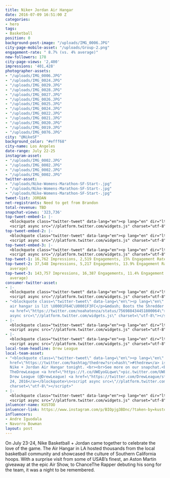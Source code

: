 ```yaml
---
title: Nike+ Jordan Air Hangar
date: 2016-07-09 16:51:00 Z
categories:
- hero
tags:
- Basketball
position: 0
background-post-image: "/uploads/IMG_0006.JPG"
city-page-mobile-asset: "/uploads/Group-2.png"
engagement-rate: " 8.7% (vs. 4% average)"
new-followers: 178
city-page-views: '2,400'
impressions: '401,428'
photographer-assets:
- "/uploads/IMG_0006.JPG"
- "/uploads/IMG_0024.JPG"
- "/uploads/IMG_0029.JPG"
- "/uploads/IMG_0028.JPG"
- "/uploads/IMG_0027.JPG"
- "/uploads/IMG_0026.JPG"
- "/uploads/IMG_0025.JPG"
- "/uploads/IMG_0024.JPG"
- "/uploads/IMG_0022.JPG"
- "/uploads/IMG_0021.JPG"
- "/uploads/IMG_0020.JPG"
- "/uploads/IMG_0019.JPG"
- "/uploads/IMG_0076.JPG"
city: "@NikeSF"
background_color: "#efff68"
city-name: Los Angeles
date-range: July 22-25
instagram-asset:
- "/uploads/IMG_0002.JPG"
- "/uploads/IMG_0002.JPG"
- "/uploads/IMG_0002.JPG"
- "/uploads/IMG_0002.JPG"
twitter-asset:
- "/uploads/Nike-Womens-Marathon-SF-Start-.jpg"
- "/uploads/Nike-Womens-Marathon-SF-Start-.jpg"
- "/uploads/Nike-Womens-Marathon-SF-Start-.jpg"
tweet-list: JORDAN
net-registrants: Need to get from Brandon
total-revenue: TBD
snapchat-views: '323,736'
top-tweet-embed-1: |-
  <blockquote class="twitter-tweet" data-lang="en"><p lang="en" dir="ltr">SoCal bound. Nike + Jordan celebrate hoop culture at the Air Hangar, 7.23-24. Book: <a href="https://t.co/qN9D3VTyhu">https://t.co/qN9D3VTyhu</a> <a href="https://twitter.com/hashtag/UNITE?src=hash">#UNITE</a> <a href="https://t.co/tFqsjHv0Oi">pic.twitter.com/tFqsjHv0Oi</a></p>&mdash; Nike Los Angeles (@NikeLA) <a href="https://twitter.com/NikeLA/status/756217188609060864">July 21, 2016</a></blockquote>
  <script async src="//platform.twitter.com/widgets.js" charset="utf-8"></script>
top-tweet-embed-2: |-
  <blockquote class="twitter-tweet" data-lang="en"><p lang="en" dir="ltr">One team. One goal. Book your spot for the Nike + Jordan Air Hangar, starting 7.23: <a href="https://t.co/VljKDMgkLg">https://t.co/VljKDMgkLg</a> <a href="https://twitter.com/hashtag/UNITE?src=hash">#UNITE</a> <a href="https://t.co/fpWByovtGt">pic.twitter.com/fpWByovtGt</a></p>&mdash; Nike Los Angeles (@NikeLA) <a href="https://twitter.com/NikeLA/status/755506246682308608">July 19, 2016</a></blockquote>
  <script async src="//platform.twitter.com/widgets.js" charset="utf-8"></script>
top-tweet-embed-3: |-
  <blockquote class="twitter-tweet" data-lang="en"><p lang="en" dir="ltr">LA’s very own. <br><br>The <a href="https://twitter.com/DrewLeague">@drewleague</a>, <a href="https://twitter.com/hashtag/unlimitedtogether?src=hash">#unlimitedtogether</a>. <a href="https://t.co/fdsayDj2IP">pic.twitter.com/fdsayDj2IP</a></p>&mdash; Nike Los Angeles (@NikeLA) <a href="https://twitter.com/NikeLA/status/757045013331062785">July 24, 2016</a></blockquote>
  <script async src="//platform.twitter.com/widgets.js" charset="utf-8"></script>
top-tweet-1: 16,762 Impressions, 2,519 Engagements, 15% Engagement Rate (vs. 4% average)
top-tweet-2: 37,548 Impressions, 5,217 Engagements, 13.9% Engagement Rate (vs. 4%
  average)
top-tweet-3: 143,757 Impressions, 16,387 Engagements, 11.4% Engagement Rate (vs. 4%
  average)
consumer-twitter-asset:
- |-
  <blockquote class="twitter-tweet" data-lang="en"><p lang="en" dir="ltr">Yoooo <a href="https://twitter.com/Airdogg55">@Airdogg55</a> legit dunked over <a href="https://twitter.com/clipperdarrell">@clipperdarrell</a> at the Air Hangar <a href="https://twitter.com/hashtag/unlimitedtogether?src=hash">#unlimitedtogether</a> <a href="https://t.co/8b7iHf8EWV">pic.twitter.com/8b7iHf8EWV</a></p>&mdash; Alex Dubov (@AlexDubov) <a href="https://twitter.com/AlexDubov/status/757094171639361536">July 24, 2016</a></blockquote>
  <script async src="//platform.twitter.com/widgets.js" charset="utf-8"></script>
- "<blockquote class=\"twitter-tweet\" data-lang=\"en\"><p lang=\"en\" dir=\"ltr\">Nike
  air hangar is lit \U0001F64C\U0001F3FC</p>&mdash; Boots the Shredder (@noahatenza)
  <a href=\"https://twitter.com/noahatenza/status/756988434451800064\">July 23, 2016</a></blockquote>\n<script
  async src=\"//platform.twitter.com/widgets.js\" charset=\"utf-8\"></script>"
- |-
  <blockquote class="twitter-tweet" data-lang="en"><p lang="en" dir="ltr">Bruh the Nike Air Hanger musta been crazy lit... <a href="https://t.co/yDGLeDvPeY">pic.twitter.com/yDGLeDvPeY</a></p>&mdash; Thank You Wade (@white_rayAllen) <a href="https://twitter.com/white_rayAllen/status/757287458165972992">July 24, 2016</a></blockquote>
  <script async src="//platform.twitter.com/widgets.js" charset="utf-8"></script>
- |-
  <blockquote class="twitter-tweet" data-lang="en"><p lang="en" dir="ltr">Even Chris brown got involved in the dunk contest on Saturday at the Nike air hanger <a href="https://t.co/UCVK0ObRWS">pic.twitter.com/UCVK0ObRWS</a></p>&mdash; NICK HAMILTON (@NickHamiltonLA) <a href="https://twitter.com/NickHamiltonLA/status/757256742191239168">July 24, 2016</a></blockquote>
  <script async src="//platform.twitter.com/widgets.js" charset="utf-8"></script>
local-team-headline: Drew League
local-team-asset:
- "<blockquote class=\"twitter-tweet\" data-lang=\"en\"><p lang=\"en\" dir=\"ltr\"><a
  href=\"https://twitter.com/hashtag/thedrew?src=hash\">#thedrew</a> is over at the
  Nike + Jordan Air Hangar tonight. <br><br>See more on our snapchat.<br><br>\U0001F47B
  TheDrewLeague <a href=\"https://t.co/UWEyoGLqwe\">pic.twitter.com/UWEyoGLqwe</a></p>&mdash;
  Drew League (@DrewLeague) <a href=\"https://twitter.com/DrewLeague/status/757003227875438592\">July
  24, 2016</a></blockquote>\n<script async src=\"//platform.twitter.com/widgets.js\"
  charset=\"utf-8\"></script>"
- |-
  <blockquote class="twitter-tweet" data-lang="en"><p lang="en" dir="ltr">Commissioner Smiley remembers the late Hank Salvatori before Hank&#39;s Houdini&#39;s All-Stars vs. Salvatori&#39;s <a href="https://twitter.com/NoShnacks">@NoShnacks</a> <a href="https://t.co/b2dB4zianj">pic.twitter.com/b2dB4zianj</a></p>&mdash; Drew League (@DrewLeague) <a href="https://twitter.com/DrewLeague/status/757004229827375104">July 24, 2016</a></blockquote>
  <script async src="//platform.twitter.com/widgets.js" charset="utf-8"></script>
inluencer-name: KUSTOO
inluencer-link: https://www.instagram.com/p/BIOpjg3BDnc/?taken-by=kustoo
influencers:
- Andre Iguodala
- Navorro Bowman
layout: post
---
```


On July 23-24, Nike Basketball + Jordan came together to celebrate the love of the game. The Air Hangar in LA hosted thousands from the local basketball community and showcased the culture of Southern California hoops. With a surprise visit from some of USAB’s finest, an Aston Martin giveaway at the epic Air Show, to ChanceThe Rapper debuting his song for the team, it was a night to be remembered.  